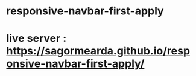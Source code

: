 # responsive-navbar-first-apply
# live server :  https://sagormearda.github.io/responsive-navbar-first-apply/
